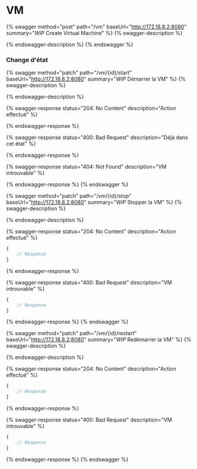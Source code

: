 # VM

{% swagger method="post" path="/vm" baseUrl="http://172.18.8.2:8080" summary="*WIP* Create Virtual Machine" %}
{% swagger-description %}

{% endswagger-description %}
{% endswagger %}

### Change d'état

{% swagger method="patch" path="/vm/{id}/start" baseUrl="http://172.18.8.2:8080" summary="*WIP* Démarrer la VM" %}
{% swagger-description %}

{% endswagger-description %}

{% swagger-response status="204: No Content" description="Action effectué" %}

{% endswagger-response %}

{% swagger-response status="400: Bad Request" description="Déjà dans cet état" %}

{% endswagger-response %}

{% swagger-response status="404: Not Found" description="VM introuvable" %}

{% endswagger-response %}
{% endswagger %}

{% swagger method="patch" path="/vm/{id}/stop" baseUrl="http://172.18.8.2:8080" summary="*WIP* Stopper la VM" %}
{% swagger-description %}

{% endswagger-description %}

{% swagger-response status="204: No Content" description="Action effectué" %}
```javascript
{
    // Response
}
```
{% endswagger-response %}

{% swagger-response status="400: Bad Request" description="VM introuvable" %}
```javascript
{
    // Response
}
```
{% endswagger-response %}
{% endswagger %}

{% swagger method="patch" path="/vm/{id}/restart" baseUrl="http://172.18.8.2:8080" summary="*WIP* Redémarrer la VM" %}
{% swagger-description %}

{% endswagger-description %}

{% swagger-response status="204: No Content" description="Action effectué" %}
```javascript
{
    // Response
}
```
{% endswagger-response %}

{% swagger-response status="400: Bad Request" description="VM introuvable" %}
```javascript
{
    // Response
}
```
{% endswagger-response %}
{% endswagger %}
